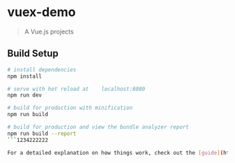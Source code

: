 # vuex-demo

> A Vue.js projects

## Build Setup

``` bash
# install dependencies
npm install

# serve with hot reload at    localhost:8080
npm run dev

# build for production with minification
npm run build

# build for production and view the bundle analyzer report
npm run build --report
```1234222222

For a detailed explanation on how things work, check out the [guide](http://vuejs-templates.github.io/webpack/) and [docs for vue-loader](http://vuejs.github.io/vue-loader).
